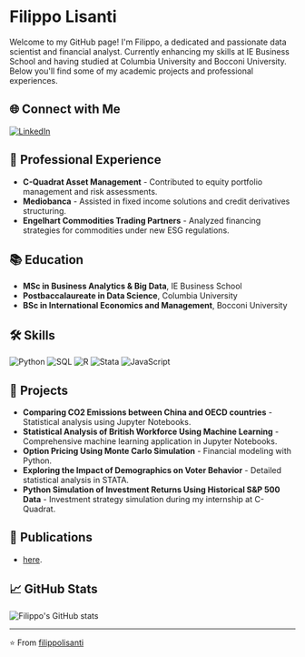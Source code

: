 # Filippo Lisanti

Welcome to my GitHub page! I'm Filippo, a dedicated and passionate data scientist and financial analyst. Currently enhancing my skills at IE Business School and having studied at Columbia University and Bocconi University. Below you'll find some of my academic projects and professional experiences.

## 🌐 Connect with Me

[![LinkedIn][1.1]][1]

[1.1]: https://i.imgur.com/wWzX9uB.png (linkedin icon without padding)
[1]: https://www.linkedin.com/in/filippo-lisanti-b992b1200/

## 💼 Professional Experience

- **C-Quadrat Asset Management** - Contributed to equity portfolio management and risk assessments.
- **Mediobanca** - Assisted in fixed income solutions and credit derivatives structuring.
- **Engelhart Commodities Trading Partners** - Analyzed financing strategies for commodities under new ESG regulations.

## 📚 Education

- **MSc in Business Analytics & Big Data**, IE Business School
- **Postbaccalaureate in Data Science**, Columbia University
- **BSc in International Economics and Management**, Bocconi University

## 🛠️ Skills

![Python](https://img.shields.io/badge/Python-%2314354C.svg?style=for-the-badge&logo=python&logoColor=white)
![SQL](https://img.shields.io/badge/SQL-00000F.svg?style=for-the-badge&logo=sqlite&logoColor=white)
![R](https://img.shields.io/badge/R-%23276DC3.svg?style=for-the-badge&logo=r&logoColor=white)
![Stata](https://img.shields.io/badge/Stata-%2314354C.svg?style=for-the-badge&logo=stata&logoColor=white)
![JavaScript](https://img.shields.io/badge/JavaScript-%23323330.svg?style=for-the-badge&logo=javascript&logoColor=%23F7DF1E)

## 🚀 Projects

- **Comparing CO2 Emissions between China and OECD countries** - Statistical analysis using Jupyter Notebooks.
- **Statistical Analysis of British Workforce Using Machine Learning** - Comprehensive machine learning application in Jupyter Notebooks.
- **Option Pricing Using Monte Carlo Simulation** - Financial modeling with Python.
- **Exploring the Impact of Demographics on Voter Behavior** - Detailed statistical analysis in STATA.
- **Python Simulation of Investment Returns Using Historical S&P 500 Data** - Investment strategy simulation during my internship at C-Quadrat.

## 📝 Publications

- [here](http://dx.doi.org/10.13140/RG.2.2.15080.44806).

## 📈 GitHub Stats

![Filippo's GitHub stats](https://github-readme-stats.vercel.app/api?username=filippolisanti&show_icons=true&theme=radical)

---
⭐️ From [filippolisanti](https://github.com/filippolisanti)
